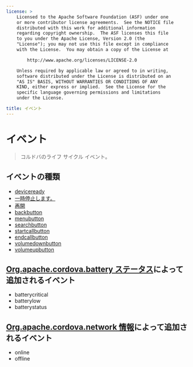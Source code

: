 ```yaml
---
license: >
    Licensed to the Apache Software Foundation (ASF) under one
    or more contributor license agreements.  See the NOTICE file
    distributed with this work for additional information
    regarding copyright ownership.  The ASF licenses this file
    to you under the Apache License, Version 2.0 (the
    "License"); you may not use this file except in compliance
    with the License.  You may obtain a copy of the License at

        http://www.apache.org/licenses/LICENSE-2.0

    Unless required by applicable law or agreed to in writing,
    software distributed under the License is distributed on an
    "AS IS" BASIS, WITHOUT WARRANTIES OR CONDITIONS OF ANY
    KIND, either express or implied.  See the License for the
    specific language governing permissions and limitations
    under the License.

title: イベント
---
```


# イベント

> コルドバのライフ サイクル イベント。

## イベントの種類

*   [deviceready](events.deviceready.html)
*   [一時停止します。](events.pause.html)
*   [再開](events.resume.html)
*   [backbutton](events.backbutton.html)
*   [menubutton](events.menubutton.html)
*   [searchbutton](events.searchbutton.html)
*   [startcallbutton](events.startcallbutton.html)
*   [endcallbutton](events.endcallbutton.html)
*   [volumedownbutton](events.volumedownbutton.html)
*   [volumeupbutton](events.volumeupbutton.html)

## [Org.apache.cordova.battery ステータス][1]によって追加されるイベント

 [1]: https://github.com/apache/cordova-plugin-battery-status/blob/master/doc/index.md

*   batterycritical
*   batterylow
*   batterystatus

## [Org.apache.cordova.network 情報][2]によって追加されるイベント

 [2]: https://github.com/apache/cordova-plugin-network-information/blob/master/doc/index.md

*   online
*   offline